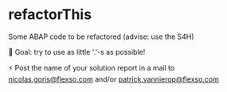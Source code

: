 # refactorThis
Some ABAP code to be refactored (advise: use the S4H)

🧿 Goal: try to use as little '.'-s as possible!

⚡ Post the name of your solution report in a mail to nicolas.goris@flexso.com and/or patrick.vannierop@flexso.com
